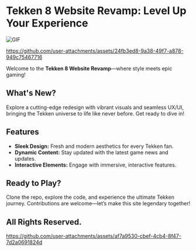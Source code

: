 # Tekken 8 Website Revamp: Level Up Your Experience 

<img align="middle" alt="GIF" src="https://images-wixmp-ed30a86b8c4ca887773594c2.wixmp.com/f/12cbe8a4-f55c-4b40-85bb-d8e1405e7b84/ddkv6wu-844e897b-c232-460a-8019-e6c554511d16.gif?token=eyJ0eXAiOiJKV1QiLCJhbGciOiJIUzI1NiJ9.eyJzdWIiOiJ1cm46YXBwOjdlMGQxODg5ODIyNjQzNzNhNWYwZDQxNWVhMGQyNmUwIiwiaXNzIjoidXJuOmFwcDo3ZTBkMTg4OTgyMjY0MzczYTVmMGQ0MTVlYTBkMjZlMCIsIm9iaiI6W1t7InBhdGgiOiJcL2ZcLzEyY2JlOGE0LWY1NWMtNGI0MC04NWJiLWQ4ZTE0MDVlN2I4NFwvZGRrdjZ3dS04NDRlODk3Yi1jMjMyLTQ2MGEtODAxOS1lNmM1NTQ1MTFkMTYuZ2lmIn1dXSwiYXVkIjpbInVybjpzZXJ2aWNlOmZpbGUuZG93bmxvYWQiXX0.zKZ-T7ksSQwU2nL_pOPx4J7Bbe_Vdn-TYyHdZESA_VQ" />


https://github.com/user-attachments/assets/24fb3ed8-9a38-49f7-a878-949c75467716

Welcome to the **Tekken 8 Website Revamp**—where style meets epic gaming! 

## What's New? 

Explore a cutting-edge redesign with vibrant visuals and seamless UX/UI, bringing the Tekken universe to life like never before. Get ready to dive in!

## Features 

- **Sleek Design:** Fresh and modern aesthetics for every Tekken fan.
- **Dynamic Content:** Stay updated with the latest game news and updates.
- **Interactive Elements:** Engage with immersive, interactive features.

## Ready to Play? 

Clone the repo, explore the code, and experience the ultimate Tekken journey. Contributions are welcome—let’s make this site legendary together! 

## All Rights Reserved.

https://github.com/user-attachments/assets/af7a9530-cbef-4cb4-8f47-7d2a0691824d

